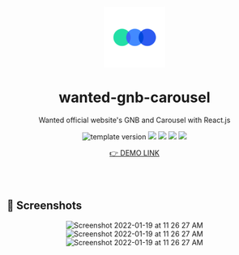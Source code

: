 <br />
<br />

<!-- Header -->

<div align="middle" >
  <img width="120px;" src="https://github.com/yejinc/wanted-gnb-carousel/blob/main/public/apple-touch-icon.png?raw=true"/>
</div>
<h1 align="middle">wanted-gnb-carousel</h2>
<p align="middle">Wanted official website's GNB and Carousel with React.js</p>

<p align="middle">
  <img src="https://img.shields.io/badge/version-1.0.0-F1F0E7?style=flat-square" alt="template version"/>
  <img src="https://img.shields.io/badge/language-HTML-F1652A.svg?style=flat-square"/>
  <img src="https://img.shields.io/badge/language-SASS-BF4080"/>
  <img src="https://img.shields.io/badge/language-React-61DBFB"/>
  <img src="https://img.shields.io/badge/license-MIT-8B8C8D.svg?style=flat-square"/>
</p>

<p align="middle"><a href="https://yejinc.github.io/wanted-gnb-carousel/">👉 DEMO LINK</a></p>

<br />
<br />

<!-- Content -->

## 📸 Screenshots

<!-- <img width="1280" alt="" src="https://user-images.githubusercontent.com/46529118/128820127-1d613465-2b1b-4c40-8c3c-ebd78f01d9ec.png"> -->

<div align="middle">
<img width="320" alt="Screenshot 2022-01-19 at 11 26 27 AM" src="https://user-images.githubusercontent.com/46529118/150053125-7eb5f161-91f9-43a7-b500-234ba9318525.jpeg">
<img width="768" alt="Screenshot 2022-01-19 at 11 26 27 AM" src="https://user-images.githubusercontent.com/46529118/150054857-2b131766-4d39-49ec-bd03-e7c151d9a295.jpeg">
<img width="1280" alt="Screenshot 2022-01-19 at 11 26 27 AM" src="https://user-images.githubusercontent.com/46529118/150053083-b71e0163-4230-4dc7-abe7-cd38c665301a.png">
</div>

<br />
<br />
